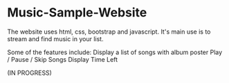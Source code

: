 # Music-Sample-Website
The website uses html, css, bootstrap and javascript. It's main use is to stream and find music in your list. 

Some of the features include: 
Display a list of songs with album poster
Play / Pause / Skip Songs
Display Time Left

(IN PROGRESS) 
